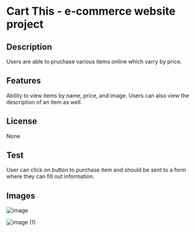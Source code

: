 # Cart This - e-commerce website project

## Description 
Users are able to pruchase various items online which varry by price.

## Features 
Ability to view items by name, price, and image. Users can also view the description of an item as well.

## License
None

## Test
User can click on button to purchase item and should be sent to a form where they can fill out information.

## Images 
![image](https://user-images.githubusercontent.com/98942793/178116250-9fa3c8b5-54d3-403d-a7ba-0a419f7596b7.png)

![image (1)](https://user-images.githubusercontent.com/98942793/178116280-df3bc985-e5f7-48c0-89d8-9e86d174cd88.png)
